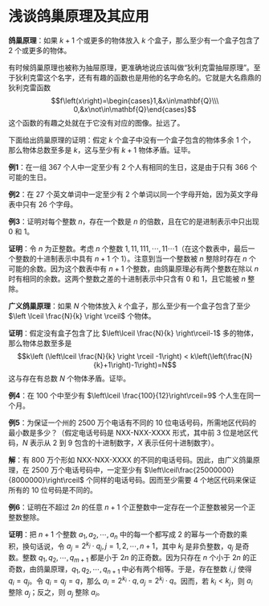 # 浅谈鸽巢原理及其应用


**鸽巢原理**：如果 $k+1$ 个或更多的物体放入 $k$ 个盒子，那么至少有一个盒子包含了 $2$ 个或更多的物体。

有时候鸽巢原理也被称为抽屉原理，更准确地说应该叫做“狄利克雷抽屉原理”。至于狄利克雷这个名字，还有有趣的函数也是用他的名字命名的。它就是大名鼎鼎的狄利克雷函数 $$f\left(x\right)=\begin{cases}1,&x\in\mathbf{Q}\\\ 0,&x\not\in\mathbf{Q}\end{cases}$$ 这个函数的有趣之处就在于它没有对应的图像。扯远了。

下面给出鸽巢原理的证明：假定 $k$ 个盒子中没有一个盒子包含的物体多余 $1$ 个，那么物体总数至多是 $k$，这与至少有 $k+1$ 物体矛盾。证毕。

**例1**：在一组 $367$ 个人中一定至少有 $2$ 个人有相同的生日，这是由于只有 $366$ 个可能的生日。

**例2**：在 $27$ 个英文单词中一定至少有 $2$ 个单词以同一个字母开始，因为英文字母表中只有 $26$ 个字母。

**例3**：证明对每个整数 $n$，存在一个数是 $n$ 的倍数，且在它的是进制表示中只出现 $0$ 和 $1$。

**证明**：令 $n$ 为正整数。考虑 $n$ 个整数 $1,11,111,\cdots,11\cdots 1$（在这个数表中，最后一个整数的十进制表示中具有 $n+1$ 个 $1$）。注意到当一个整数被 $n$ 整除时存在 $n$ 个可能的余数。因为这个数表中有 $n+1$ 个整数，由鸽巢原理必有两个整数在除以 $n$ 时有相同的余数。这两个整数之差的十进制表示中只含有 $0$ 和 $1$，且它能被 $n$ 整除。

**广义鸽巢原理**：如果 $N$ 个物体放入 $k$ 个盒子，那么至少有一个盒子包含了至少 $\left \lceil \frac{N}{k} \right \rceil$ 个物体。

**证明**：假定没有盒子包含了比 $\left\lceil \frac{N}{k} \right\rceil-1$ 多的物体，那么物体总数至多是 $$k\left (\left\lceil \frac{N}{k} \right \rceil -1\right) < k\left(\left(\frac{N}{k}+1\right)-1\right)=N$$ 这与存在有总数 $N$ 个物体矛盾。证毕。

**例4**：在 $100$ 个中至少有 $\left\lceil \frac{100}{12}\right\rceil=9$ 个人生在同一个月。

**例5**：为保证一个州的 $2500$ 万个电话有不同的 $10$ 位电话号码，所需地区代码的最小数是多少？（假定电话号码是 $\textrm{NXX-NXX-XXXX}$ 形式，其中前 $3$ 位是地区代码，$N$ 表示从 $2$ 到 $9$ 包含的十进制数字，$X$ 表示任何十进制数字）。

**解**：有 $800$ 万个形如 $\textrm{NXX-NXX-XXXX}$ 的不同的电话号码。因此，由广义鸽巢原理，在 $2500$ 万个电话号码中，一定至少有 $\left\lceil\frac{25000000}{8000000}\right\rceil$ 个同样的电话号码。因而至少需要 $4$ 个地区代码来保证所有的 $10$ 位号码是不同的。

**例6**：证明在不超过 $2n$ 的任意 $n+1$ 个正整数中一定存在一个正整数被另一个正整数整除。

**证明**：把 $n+1$ 个整数 $a_{1},a_{2},\cdots,a_{n}$ 中的每一个都写成 $2$ 的幂与一个奇数的乘积，换句话说，令 $a_{j}=2^{k_{j}}\cdot q_{j},j=1,2,\cdots,n+1$，其中 $k_{j}$ 是非负整数，$q_{j}$ 是奇数。整数 $q_{1},q_{2},\cdots,q_{m+1}$ 都是小于 $2n$ 的正奇数。因为只存在 $n$ 个小于 $2n$ 的正奇数，由鸽巢原理，$q_{1},q_{2},\cdots,q_{n+1}$ 中必有两个相等。于是，存在整数 $i,j$ 使得 $q_{i}=q_{j}$。令 $q_{i}=q_{j}=q$，那么 $a_{i}=2^{k_{i}}\cdot q,a_{j}=2^{k_{j}}\cdot q$。因而，若 $k_{i} < k_{j}$，则 $a_{i}$ 整除 $a_{j}$；反之，则 $a_{j}$ 整除 $a_{i}$。
